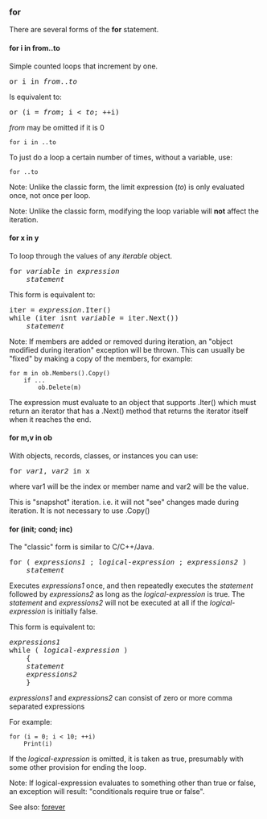 ### for

There are several forms of the **for** statement.

#### for i in from..to

Simple counted loops that increment by one.
<pre>or i in <i>from</i>..<i>to</i></pre>

Is equivalent to:
<pre>or (i = <i>from</i>; i &lt; <i>to</i>; ++i)</pre>

*from* may be omitted if it is 0

``` suneido
for i in ..to
```

To just do a loop a certain number of times, without a variable, use:

``` suneido
for ..to
```

Note: Unlike the classic form, the limit expression (*to*) is only evaluated once, not once per loop.

Note: Unlike the classic form, modifying the loop variable will **not** affect the iteration.

#### for x in y

To loop through the values of any *iterable* object.
<pre>
for <i>variable</i> in <i>expression</i>
    <i>statement</i>
</pre>

This form is equivalent to:
<pre>
iter = <i>expression</i>.Iter()
while (iter isnt <i>variable</i> = iter.Next())
    <i>statement</i>
</pre>

Note: If members are added or removed during iteration, an "object modified during iteration" exception will be thrown. This can usually be "fixed" by making a copy of the members, for example:

``` suneido
for m in ob.Members().Copy()
    if ...
        ob.Delete(m)
```

The expression must evaluate to an object that supports .Iter() which must return an iterator that has a .Next() method that returns the iterator itself when it reaches the end.

#### for m,v in ob

With objects, records, classes, or instances you can use:
<pre>
for <i>var1</i>, <i>var2</i> in x
</pre>

where var1 will be the index or member name and var2 will be the value.

This is "snapshot" iteration. i.e. it will not "see" changes made during iteration. It is not necessary to use .Copy()

#### for (init; cond; inc)

The "classic" form is similar to C/C++/Java.
<pre>
for ( <i>expressions1</i> ; <i>logical-expression</i> ; <i>expressions2</i> )
    <i>statement</i>
</pre>

Executes *expressions1* once, and then repeatedly executes the *statement* followed by *expressions2* as long as the *logical-expression* is true. The *statement* and *expressions2* will not be executed at all if the *logical-expression* is initially false.

This form is equivalent to:
<pre>
<i>expressions1</i>
while ( <i>logical-expression</i> )
    {
    <i>statement</i>
    <i>expressions2</i> 
    }
</pre>

*expressions1* and *expressions2* can consist of zero or more comma separated expressions

For example:

``` suneido
for (i = 0; i < 10; ++i)
    Print(i)
```

If the *logical-expression* is omitted, it is taken as true, presumably with some other provision for ending the loop.

Note: If logical-expression evaluates to something other than true or false, an exception will result: "conditionals require true or false".

See also: [forever](<forever.md>)